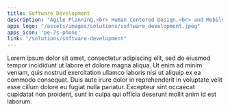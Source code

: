 ```yaml
---
title: Software Development
description: "Agile Planning,<br> Human Centered Design,<br> and Mobile App Development"
apps_logo: "/assets/images/solutions/software_development.jpeg"
apps_icon: 'pe-7s-phone'
link: "/solutions/software-development"
---
```

Lorem ipsum dolor sit amet, consectetur adipiscing elit, sed do eiusmod tempor incididunt ut labore et dolore magna aliqua. Ut enim ad minim veniam, quis nostrud exercitation ullamco laboris nisi ut aliquip ex ea commodo consequat. Duis aute irure dolor in reprehenderit in voluptate velit esse cillum dolore eu fugiat nulla pariatur. Excepteur sint occaecat cupidatat non proident, sunt in culpa qui officia deserunt mollit anim id est laborum.

